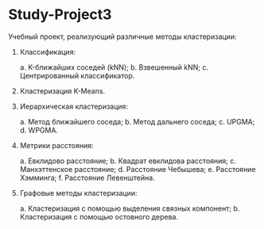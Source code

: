 # Study-Project3
Учебный проект, реализующий различные методы кластеризации:

1) Классификация:

    a. K-ближайших соседей (kNN);
    b. Взвешенный kNN;
    c. Центрированный классификатор.
  
2) Кластеризация K-Means.

3) Иерархическая кластеризация:

    a. Метод ближайшего соседа;
    b. Метод дальнего соседа;
    c. UPGMA;
    d. WPGMA.
  
4) Метрики расстояния:

    a. Евклидово расстояние;
    b. Квадрат евклидова расстояния;
    c. Манхэттенское расстояние;
    d. Расстояние Чебышева;
    e. Расстояние Хэмминга;
    f. Расстояние Левенштейна.
  
5) Графовые методы кластеризации:

    a. Кластеризация с помощью выделения связных компонент;
    b. Кластеризация с помощью остовного дерева.
  

